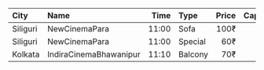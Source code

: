 | City     | Name                   |  Time | Type    | Price | Capacity | Booked |
| :------- | :--------------------- | ----: | :------ | ----: | -------: | -----: |
| Siliguri | NewCinemaPara          | 11:00 | Sofa    |  100₹ |       96 |     24 |
| Siliguri | NewCinemaPara          | 11:00 | Special |   60₹ |      102 |     28 |
| Kolkata  | IndiraCinemaBhawanipur | 11:10 | Balcony |   70₹ |      280 |    119 |